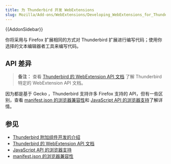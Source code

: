 ```yaml
---
title: 为 Thunderbird 开发 WebExtensions
slug: Mozilla/Add-ons/WebExtensions/Developing_WebExtensions_for_Thunderbird
---
```


{{AddonSidebar}}

你将采用与 Firefox 扩展相同的方式对 Thunderbird 扩展进行编写代码；使用你选择的文本编辑器者工具来编写代码。

## API 差异

> **备注：** 查看 [Thunderbird 的 WebExtension API 文档](https://webextension-api.thunderbird.net/en/latest/) 了解 Thunderbird 特定的 WebExtension API 文档。

因为都是基于 Gecko ，Thunderbird 支持许多 Firefox 支持的 API，但有一些区别，查看 [manifest.json 的浏览器兼容性](/zh-CN/docs/Mozilla/Add-ons/WebExtensions/Browser_compatibility_for_manifest.json)和 [JavaScript API 的浏览器支持](/zh-CN/docs/Mozilla/Add-ons/WebExtensions/Browser_support_for_JavaScript_APIs)了解详情。

## 参见

- [Thunderbird 附加组件开发的介绍](https://developer.thunderbird.net/add-ons/about-add-ons)
- [Thunderbird 的 WebExtension API 文档](https://webextension-api.thunderbird.net/en/latest/)
- [JavaScript API 的浏览器支持](/zh-CN/docs/Mozilla/Add-ons/WebExtensions/Browser_support_for_JavaScript_APIs)
- [manifest.json 的浏览器兼容性](/zh-CN/docs/Mozilla/Add-ons/WebExtensions/Browser_compatibility_for_manifest.json)
